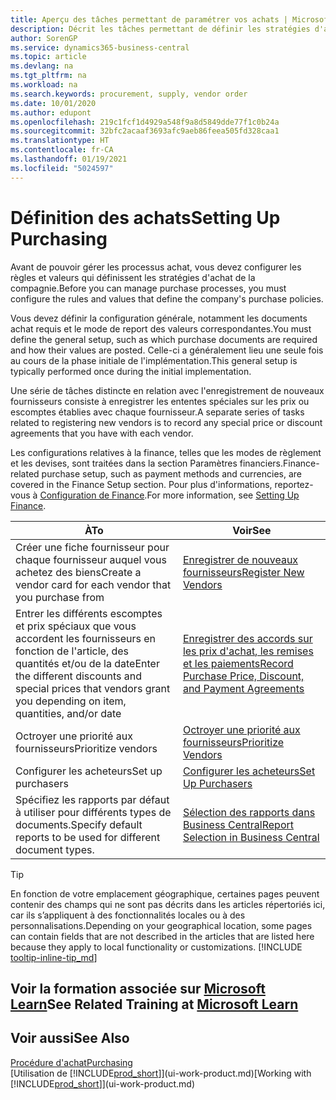 ```yaml
---
title: Aperçu des tâches permettant de paramétrer vos achats | Microsoft Docs
description: Décrit les tâches permettant de définir les stratégies d'approvisionnement de votre compagnie et de déterminer vos processus d'achat.
author: SorenGP
ms.service: dynamics365-business-central
ms.topic: article
ms.devlang: na
ms.tgt_pltfrm: na
ms.workload: na
ms.search.keywords: procurement, supply, vendor order
ms.date: 10/01/2020
ms.author: edupont
ms.openlocfilehash: 219c1fcf1d4929a548f9a8d5849dde77f1c0b24a
ms.sourcegitcommit: 32bfc2acaaf3693afc9aeb86feea505fd328caa1
ms.translationtype: HT
ms.contentlocale: fr-CA
ms.lasthandoff: 01/19/2021
ms.locfileid: "5024597"
---
```

# <a name="setting-up-purchasing"></a><span data-ttu-id="9fd20-103">Définition des achats</span><span class="sxs-lookup"><span data-stu-id="9fd20-103">Setting Up Purchasing</span></span>
<span data-ttu-id="9fd20-104">Avant de pouvoir gérer les processus achat, vous devez configurer les règles et valeurs qui définissent les stratégies d'achat de la compagnie.</span><span class="sxs-lookup"><span data-stu-id="9fd20-104">Before you can manage purchase processes, you must configure the rules and values that define the company's purchase policies.</span></span>

<span data-ttu-id="9fd20-105">Vous devez définir la configuration générale, notamment les documents achat requis et le mode de report des valeurs correspondantes.</span><span class="sxs-lookup"><span data-stu-id="9fd20-105">You must define the general setup, such as which purchase documents are required and how their values are posted.</span></span> <span data-ttu-id="9fd20-106">Celle-ci a généralement lieu une seule fois au cours de la phase initiale de l'implémentation.</span><span class="sxs-lookup"><span data-stu-id="9fd20-106">This general setup is typically performed once during the initial implementation.</span></span>

<span data-ttu-id="9fd20-107">Une série de tâches distincte en relation avec l'enregistrement de nouveaux fournisseurs consiste à enregistrer les ententes spéciales sur les prix ou escomptes établies avec chaque fournisseur.</span><span class="sxs-lookup"><span data-stu-id="9fd20-107">A separate series of tasks related to registering new vendors is to record any special price or discount agreements that you have with each vendor.</span></span>

<span data-ttu-id="9fd20-108">Les configurations relatives à la finance, telles que les modes de règlement et les devises, sont traitées dans la section Paramètres financiers.</span><span class="sxs-lookup"><span data-stu-id="9fd20-108">Finance-related purchase setup, such as payment methods and currencies, are covered in the Finance Setup section.</span></span> <span data-ttu-id="9fd20-109">Pour plus d'informations, reportez-vous à [Configuration de Finance](finance-setup-finance.md).</span><span class="sxs-lookup"><span data-stu-id="9fd20-109">For more information, see [Setting Up Finance](finance-setup-finance.md).</span></span>

| <span data-ttu-id="9fd20-110">À</span><span class="sxs-lookup"><span data-stu-id="9fd20-110">To</span></span> | <span data-ttu-id="9fd20-111">Voir</span><span class="sxs-lookup"><span data-stu-id="9fd20-111">See</span></span> |
| --- | --- |
| <span data-ttu-id="9fd20-112">Créer une fiche fournisseur pour chaque fournisseur auquel vous achetez des biens</span><span class="sxs-lookup"><span data-stu-id="9fd20-112">Create a vendor card for each vendor that you purchase from</span></span>|[<span data-ttu-id="9fd20-113">Enregistrer de nouveaux fournisseurs</span><span class="sxs-lookup"><span data-stu-id="9fd20-113">Register New Vendors</span></span>](purchasing-how-register-new-vendors.md) |
| <span data-ttu-id="9fd20-114">Entrer les différents escomptes et prix spéciaux que vous accordent les fournisseurs en fonction de l'article, des quantités et/ou de la date</span><span class="sxs-lookup"><span data-stu-id="9fd20-114">Enter the different discounts and special prices that vendors grant you depending on item, quantities, and/or date</span></span> |[<span data-ttu-id="9fd20-115">Enregistrer des accords sur les prix d'achat, les remises et les paiements</span><span class="sxs-lookup"><span data-stu-id="9fd20-115">Record Purchase Price, Discount, and Payment Agreements</span></span>](purchasing-how-record-purchase-price-discount-payment-agreements.md) |
| <span data-ttu-id="9fd20-116">Octroyer une priorité aux fournisseurs</span><span class="sxs-lookup"><span data-stu-id="9fd20-116">Prioritize vendors</span></span> |[<span data-ttu-id="9fd20-117">Octroyer une priorité aux fournisseurs</span><span class="sxs-lookup"><span data-stu-id="9fd20-117">Prioritize Vendors</span></span>](purchasing-how-prioritize-vendors.md) |
| <span data-ttu-id="9fd20-118">Configurer les acheteurs</span><span class="sxs-lookup"><span data-stu-id="9fd20-118">Set up purchasers</span></span> |[<span data-ttu-id="9fd20-119">Configurer les acheteurs</span><span class="sxs-lookup"><span data-stu-id="9fd20-119">Set Up Purchasers</span></span>](purchasing-how-setup-purchasers.md) |
|<span data-ttu-id="9fd20-120">Spécifiez les rapports par défaut à utiliser pour différents types de documents.</span><span class="sxs-lookup"><span data-stu-id="9fd20-120">Specify default reports to be used for different document types.</span></span>|[<span data-ttu-id="9fd20-121">Sélection des rapports dans Business Central</span><span class="sxs-lookup"><span data-stu-id="9fd20-121">Report Selection in Business Central</span></span>](across-report-selections.md)|

> [!TIP]
> <span data-ttu-id="9fd20-122">En fonction de votre emplacement géographique, certaines pages peuvent contenir des champs qui ne sont pas décrits dans les articles répertoriés ici, car ils s’appliquent à des fonctionnalités locales ou à des personnalisations.</span><span class="sxs-lookup"><span data-stu-id="9fd20-122">Depending on your geographical location, some pages can contain fields that are not described in the articles that are listed here because they apply to local functionality or customizations.</span></span> [!INCLUDE [tooltip-inline-tip_md](includes/tooltip-inline-tip_md.md)]

## <a name="see-related-training-at-microsoft-learn"></a><span data-ttu-id="9fd20-123">Voir la formation associée sur [Microsoft Learn](/learn/paths/trade-get-started-dynamics-365-business-central/)</span><span class="sxs-lookup"><span data-stu-id="9fd20-123">See Related Training at [Microsoft Learn](/learn/paths/trade-get-started-dynamics-365-business-central/)</span></span>

## <a name="see-also"></a><span data-ttu-id="9fd20-124">Voir aussi</span><span class="sxs-lookup"><span data-stu-id="9fd20-124">See Also</span></span>

[<span data-ttu-id="9fd20-125">Procédure d'achat</span><span class="sxs-lookup"><span data-stu-id="9fd20-125">Purchasing</span></span>](purchasing-manage-purchasing.md)  
<span data-ttu-id="9fd20-126">[Utilisation de [!INCLUDE[prod_short](includes/prod_short.md)]](ui-work-product.md)</span><span class="sxs-lookup"><span data-stu-id="9fd20-126">[Working with [!INCLUDE[prod_short](includes/prod_short.md)]](ui-work-product.md)</span></span>
